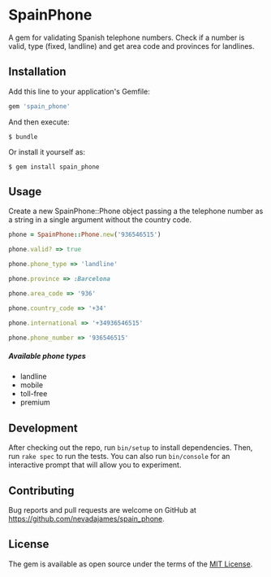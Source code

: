 # SpainPhone

A gem for validating Spanish telephone numbers. Check if a number is valid, type (fixed, landline)
and get area code and provinces for landlines.


## Installation

Add this line to your application's Gemfile:

```ruby
gem 'spain_phone'
```

And then execute:

    $ bundle

Or install it yourself as:

    $ gem install spain_phone

## Usage

Create a new SpainPhone::Phone object passing a the telephone number as a string in a single argument
without the country code.

```ruby 
phone = SpainPhone::Phone.new('936546515')

phone.valid? => true

phone.phone_type => 'landline'

phone.province => :Barcelona

phone.area_code => '936'

phone.country_code => '+34'

phone.international => '+34936546515'

phone.phone_number => '936546515'
``` 

##### Available phone types
- landline
- mobile
- toll-free
- premium
 

## Development

After checking out the repo, run `bin/setup` to install dependencies. Then, run `rake spec` to run the tests. You can also run `bin/console` for an interactive prompt that will allow you to experiment.

## Contributing

Bug reports and pull requests are welcome on GitHub at https://github.com/nevadajames/spain_phone.

## License

The gem is available as open source under the terms of the [MIT License](https://opensource.org/licenses/MIT).
